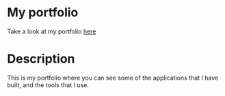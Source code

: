 # My portfolio

Take a look at my portfolio [here](https://kevmhughes.github.io/portfolio-website/)

# Description

This is my portfolio where you can see some of the applications that I have built, and the tools that I use.
